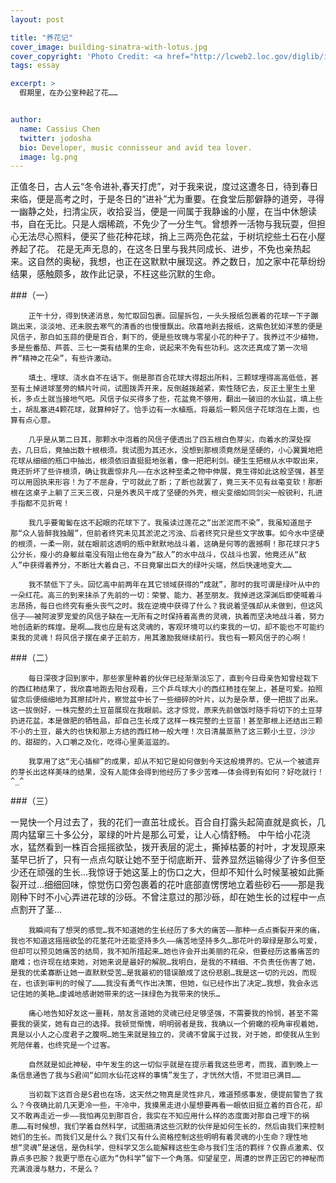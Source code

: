 ```yaml
---
layout: post

title: "养花记"
cover_image: building-sinatra-with-lotus.jpg
cover_copyright: 'Photo Credit: <a href="http://lcweb2.loc.gov/diglib/ihas/loc.natlib.gottlieb.07791/default.html">William P Gottlieb</a> via <a href="http://en.wikipedia.org/wiki/File:Frank_Sinatra_by_Gottlieb_c1947-_2.jpg">Wikimedia Commons</a>'
tags: essay

excerpt: >
  假期里，在办公室种起了花……


author:
  name: Cassius Chen
  twitter: jodosha
  bio: Developer, music connisseur and avid tea lover.
  image: lg.png
---
```

  正值冬日，古人云“冬令进补,春天打虎”，对于我来说，度过这遭冬日，待到春日来临，便是高考之时，于是冬日的“进补”尤为重要。在食堂后那僻静的道旁，寻得一幽静之处，扫清尘灰，收拾妥当，便是一间属于我静谧的小屋，在当中休憩读书，自在无比。只是人烟稀疏，不免少了一分生气。曾想养一活物与我玩耍，但担心无法尽心照料，便买了些花种花球，捎上三两亮色花盆，于树坑挖些土石在小屋养起了花。
        花是无声无息的，在这冬日里与我共同成长、进步，不免也亲热起来。这自然的奥秘，我想，也正在这默默中展现这。养之数日，加之家中花草纷纷结果，感触颇多，故作此记录，不枉这些沉默的生命。

###（一）

        正午十分，得到快递消息，匆忙取回包裹。回屋拆包，一头头报纸包裹着的花球一下子蹦跳出来，淡淡地、还未脱去寒气的清香的也慢慢飘出。欣喜地剥去报纸，这紫色犹如洋葱的便是风信子，那白如玉蒜的便是百合，剩下的，便是些玫瑰与零星小花的种子了。我养过不少植物，多是些番茄、芦荟、三七一类有结果的生命，说起来不免有些功利。这次还真成了第一次培养“精神之花朵”，有些许激动。

        填土、埋球、浇水自不在话下。倒是那百合花球大得超出所料，三颗球埋得高高低低，甚至有土掉进球茎旁的鳞片叶间，试图拨弄开来，反倒越拨越紧，索性随它去，反正土里生土里长，多点土就当接地气吧。风信子似买得多了些，花盆竟不够用，翻出一破旧的水仙盆，填上些土，胡乱塞进4颗花球，就算种好了。恰手边有一水植瓶，将最后一颗风信子花球泡在上面，也算有点心意。

        几乎是从第二日其，那颗水中泡着的风信子便透出了四五根白色芽尖，向着水的深处探去，几日后，竟抽出数十根根须。我试图为其还水，没想到那根须竟然是坚硬的，小心翼翼地把花球从细细的瓶口中抽出，根须依旧直挺挺地张着，像一把把利剑。硬生生把根从水中取出来，竟还折坏了些许根须，确让我震惊非凡——在水这种至柔之物中伸展，竟生得如此这般坚强，甚至可以用固执来形容！为了不屈身，宁可就此了断；了断也就罢了，竟三天不见有丝毫变软！那断根在这桌子上躺了三天三夜，只是外表风干成了坚硬的外壳，根尖变细如同剑尖一般锐利，扎进手指都不见折弯！

        我几乎要匍匐在这不起眼的花球下了。我虽读过莲花之“出淤泥而不染”，我虽知道屈子那“众人皆醉我独醒”，但前者终究未见其淤泥之污浊、后者终究只是些文字故事。如今水中坚硬的根须，一柔一刚，就在眼前这透明的瓶中默默地战斗着，这确是何等的震撼啊！那花球只才5公分长，瘦小的身躯丝毫没有阻止他在身为“敌人”的水中战斗，仅战斗也罢，他竟还从“敌人”中获得着养分，不断壮大着自己，不日竟窜出巨大的绿叶尖端，然后快速地变大……

        我不禁低下了头。回忆高中前两年在其它领域获得的“成就”，那时的我可谓是绿叶从中的一朵红花。高三的到来抹杀了先前的一切：荣誉、能力、甚至朋友。我掉进这深渊后即使喊着斗志昂扬，每日也终究有垂头丧气之时。我在逆境中获得了什么？我说着坚强却从未做到，但这风信子——被阿波罗宠爱的风信子缺在一无所有之时保持着高贵的灵魂，执着而坚决地战斗着，努力地创造新的辉煌。是啊……我也应是有这灵魂的，客观环境可以约束我的一切，却不能也不可能约束我的灵魂！将风信子摆在桌子正前方，用其激励我继续前行。我也有一颗风信子的心啊！

###（二）

        每日深夜才回到家中，那些家里种着的伙伴已经渐渐淡忘了，直到今日母亲告知曾经栽下的西红柿结果了，我欣喜地跑去阳台观看，三个乒乓球大小的西红柿挂在架上，甚是可爱。拍照留念后便细细地为其擦拭叶片，察觉盆中长了一些细碎的叶片，以为是杂草，便一把拔了出来。这一拔倒好，一株完整的土豆苗展现在我眼前。这才惊觉，原来先前做饭时随手将切下的土豆芽扔进花盆，本是做肥的牺牲品，却自己生长成了这样一株完整的土豆苗！甚至那根上还结出三颗不小的土豆，最大的也快和那上方结的西红柿一般大哩！次日清晨蒸熟了这三颗小土豆，沙沙的、甜甜的，入口嚼之及化，吃得心里美滋滋的。

        我享用了这“无心插柳”的成果，却从不知它是如何做到今天这般境界的。它从一个被遗弃的芽长出这样美味的结果，没有人能体会得到他经历了多少苦难——体会得到有如何？好吃就行！ ^_^

###（三）

一晃快一个月过去了，我的花们一直茁壮成长。百合自打露头起简直就是疯长，几周内猛窜三十多公分，翠绿的叶片是那么可爱，让人心情舒畅。
        中午给小花浇水，猛然看到一株百合摇摇欲坠，拨开表层的泥土，撕掉枯萎的衬叶，才发现原来茎早已折了，只有一点点勾联让她不至于彻底断开、营养显然运输得少了许多但至少还在顽强的生长…我惊讶于她这茎上的伤口之大，但却不知什么时候茎被如此撕裂开过…细细回味，惊觉伤口旁包裹着的花叶底部直愣愣地立着些砂石——那是我刚种下时不小心弄进花球的沙砾。不曾注意过的那沙砾，却在她生长的过程中一点点割开了茎…

        我瞬间有了想哭的感觉…我不知道她的生长经历了多大的痛苦——那种一点点撕裂开来的痛，我也不知道这摇摇欲坠的花茎花叶还能坚持多久——痛苦地坚持多久…那花叶的翠绿是那么可爱，但却可以预见她痛苦的结局，我不知所措起来…她也许会开出美丽的花朵，但要经历这番痛苦的磨难；也许现在结束她，对她来说是最好的解脱…我明白，是我的不精细、不负责任伤害了她，是我的优柔寡断让她一直默默受苦…是我最初的错误酿成了这份悲剧…我是这一切的元凶，而现在，也该到审判的时候了………我没有勇气作出决策，但她，似已经作出了决定…我想，我会永远记住她的美艳…虔诚地感谢她带来的这一抹绿色为我带来的快乐…

        痛心地告知好友这一噩耗，朋友言道她的灵魂已经足够坚强，不需要我的怜悯，甚至不需要我的褒奖，她有自己的选择。我顿觉惭愧，明明弱者是我，我确以一个俯瞰的视角审视着她，真是以小人之心度君子之腹啊…她生来就是独立的，灵魂不曾属于过我，对于她，即使我从生到死陪伴着，也终究是一个过客。

        自然就是如此神秘，中午发生的这一切似乎就是在提示着我这些思考，而我，直到晚上一条信息通告了我与S君间“如同水仙花这样的事情”发生了，才恍然大悟，不觉泪已满目……

        当初栽下这百合是S君也在场，这天然之物真是灵性非凡，难道预感事发，便提前警告了我么？今夜确比前几天更冷一些，干冷中，我摸黑走进小屋想要再看一眼依旧挺立着的百合花，却又不敢再走近一步——我怕再见到那百合，我实在不知应用什么样的态度面对那自己埋下的祸患……有时候想，我们学着自然科学，试图搞清这些沉默的伙伴是如何生长的，然后由我们来控制她们的生长。而我们又是什么？我们又有什么资格控制这些明明有着灵魂的小生命？理性地想“灵魂”是迷信，是伪科学，但科学又怎么能解释这些生命与我们生活的羁绊？仅靠点激素、仅靠点多巴胺？我更宁愿在心底为“伪科学”留下一个角落。仰望星空，周遭的世界正因它的神秘而充满浪漫与魅力，不是么？

